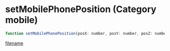 # setMobilePhonePosition (Category mobile)

```js
function setMobilePhonePosition(posX: number, posY: number, posZ: number): void
```

[filename](setMobilePhonePosition_m.md ':include')